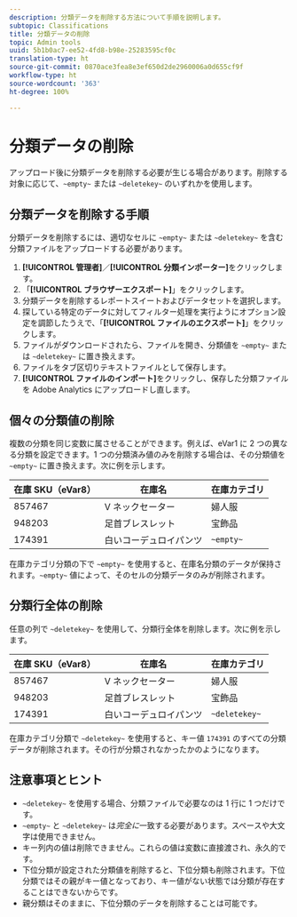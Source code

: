 ```yaml
---
description: 分類データを削除する方法について手順を説明します。
subtopic: Classifications
title: 分類データの削除
topic: Admin tools
uuid: 5b1b0ac7-ee52-4fd8-b98e-25283595cf0c
translation-type: ht
source-git-commit: 0870ace3fea8e3ef650d2de2960006a0d655cf9f
workflow-type: ht
source-wordcount: '363'
ht-degree: 100%

---
```



# 分類データの削除

アップロード後に分類データを削除する必要が生じる場合があります。削除する対象に応じて、`~empty~` または `~deletekey~` のいずれかを使用します。

## 分類データを削除する手順

分類データを削除するには、適切なセルに `~empty~` または `~deletekey~` を含む分類ファイルをアップロードする必要があります。

1. **[!UICONTROL 管理者]**／**[!UICONTROL 分類インポーター]**&#x200B;をクリックします。
1. 「**[!UICONTROL ブラウザーエクスポート]**」をクリックします。
1. 分類データを削除するレポートスイートおよびデータセットを選択します。
1. 探している特定のデータに対してフィルター処理を実行ようにオプション設定を調節したうえで、「**[!UICONTROL ファイルのエクスポート]**」をクリックします。
1. ファイルがダウンロードされたら、ファイルを開き、分類値を `~empty~` または `~deletekey~` に置き換えます。
1. ファイルをタブ区切りテキストファイルとして保存します。
1. **[!UICONTROL ファイルのインポート]**&#x200B;をクリックし、保存した分類ファイルを Adobe Analytics にアップロードし直します。

## 個々の分類値の削除

複数の分類を同じ変数に属させることができます。例えば、eVar1 に 2 つの異なる分類を設定できます。1 つの分類済み値のみを削除する場合は、その分類値を `~empty~` に置き換えます。次に例を示します。

| 在庫 SKU（eVar8） | 在庫名 | 在庫カテゴリ |
| --- | --- | --- |
| 857467 | V ネックセーター | 婦人服 |
| 948203 | 足首ブレスレット | 宝飾品 |
| 174391 | 白いコーデュロイパンツ | `~empty~` |

在庫カテゴリ分類の下で `~empty~` を使用すると、在庫名分類のデータが保持されます。`~empty~` 値によって、そのセルの分類データのみが削除されます。

## 分類行全体の削除

任意の列で `~deletekey~` を使用して、分類行全体を削除します。次に例を示します。

| 在庫 SKU（eVar8） | 在庫名 | 在庫カテゴリ |
| --- | --- | --- |
| 857467 | V ネックセーター | 婦人服 |
| 948203 | 足首ブレスレット | 宝飾品 |
| 174391 | 白いコーデュロイパンツ | `~deletekey~` |

在庫カテゴリ分類で `~deletekey~` を使用すると、キー値 `174391` のすべての分類データが削除されます。その行が分類されなかったかのようになります。

## 注意事項とヒント

* `~deletekey~` を使用する場合、分類ファイルで必要なのは 1 行に 1 つだけです。
* `~empty~` と `~deletekey~` は&#x200B;*完全に*&#x200B;一致する必要があります。スペースや大文字は使用できません。
* キー列内の値は削除できません。これらの値は変数に直接渡され、永久的です。
* 下位分類が設定された分類値を削除すると、下位分類も削除されます。下位分類ではその親がキー値となっており、キー値がない状態では分類が存在することはできないからです。
* 親分類はそのままに、下位分類のデータを削除することは可能です。
